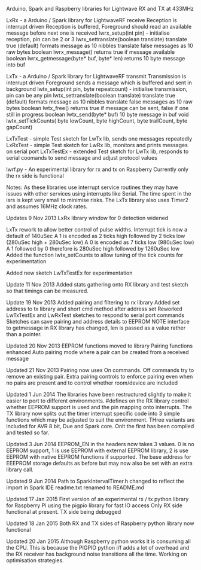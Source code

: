 Arduino, Spark and Raspberry libraries for Lightwave RX and TX at 433MHz

LxRx - a Arduino / Spark library for LightwaveRF receive
 Reception is interrupt driven
 Reception is buffered, Foreground should read an available messsge before next one is received
 lwrx_setup(int pin) - initialise reception, pin can be 2 or 3
 lwrx_settranslate(boolean translate) translate true (default) formats message as 10 nibbles
                                      translate false messages as 10 raw bytes
 boolean lwrx_message() returns true if message available
 boolean lwrx_getmessage(byte* buf, byte* len) returns 10 byte message into buf

LxTx - a Arduino / Spark library for LightwaveRF transmit
 Transmission is interrupt driven
 Foreground sends a message which is buffered and sent in background
 lwtx_setup(int pin, byte repeatcount) - initialise transmission, pin can be any pin
 lwtx_settranslate(boolean translate) translate true (default) formats message as 10 nibbles
                                      translate false messages as 10 raw bytes
 boolean lwtx_free() returns true if message can be sent, false if one still in progress
 boolean lwtx_send(byte* buf) 10 byte message in buf
 void lwtx_setTickCounts( byte lowCount, byte highCount, byte trailCount, byte gapCount)
 
 LxTxTest - simple Test sketch for LwTx lib, sends one messages repeatedly
 LxRxTest - simple Test sketch for LwRx lib, monitors and prints messages on serial port
 LxTxTestEx - extended Test sketch for LwTx lib, responds to serial coomands to send message and adjust protocol values
 
lwrf.py - An experimental library for rx and tx on Raspberry
 Currently only the rx side is functional

Notes: As these libraries use interrupt service routines they may have issues with other
services using interrupts like Serial. The time spent in the isrs is kept very small to minimise
risks. The LxTx library also uses Timer2 and assumes 16MHz clock rates.

Updates 9 Nov 2013
LxRx library window for 0 detection widened

LxTx rework to allow better control of pulse widths. Interrupt tick is now a default of 140uSec
A 1 is encoded as 2 ticks high followed by 2 ticks low (280uSec high + 280uSec low)
A 0 is encoded as 7 ticks low (980uSec low)
A 1 followed by 0 therefore is 280uSec high followed by 1260uSec low
Added the function lwtx_setCounts to allow tuning of the tick counts for experimentation

Added new sketch LwTxTestEx for experimentation

Update 11 Nov 2013
Added stats gathering onto RX library and test sketch so that timings can be measured.

Update 19 Nov 2013
Added pairing and filtering to rx library
Added set address to tx library and short cmd method after address set
Reworked LwTxTestEx and LwRxTest sketches to respond to serial port commands
Sketches can save pairing and address details to EEPROM
NOTE interface to getmessage in RX library has changed, len is passed as a value rather than a pointer.

Updated 20 Nov 2013
EEPROM functions moved to library
Pairing functions enhanced
Auto pairing mode where a pair can be created from a received message

Updated 21 Nov 2013
Pairing now uses On commands. Off commands try to remove an existing pair.
Extra pairing controls to enforce pairing even when no pairs are present and to control whether room/device are included

Updated 1 Jun 2014
The libraries have been restructured slightly to make it easier to port to different environments. #defines on the RX library control whether EEPROM support is used and the pin mapping onto interrupts. The TX library now splits out the timer interrupt specific code into 3 simple functions which may be adjusted to suit the environment. THree variants are included for AVR 8 bit, Due and Spark core. Onlt the first has been compiled and tested so far.

Updated 3 Jun 2014
EEPROM_EN in the headers now takes 3 values. 0 is no EEPROM support, 1 is use EEPROM with external EEPROM library, 2 is use EEPROM with native EEPROM functions if supported. The base address for EEEPROM storage defaults as before but may now also be set with an extra library call.

Updated 9 Jun 2014
Path to SparkIntervalTimer.h changed to reflect the import in Spark IDE
readme.txt renamed to README.md

Updated 17 Jan 2015
First version of an experimental rx / tx python library for Raspberry Pi
using the pigpio library for fast IO access
Only RX side functional at present. TX side being debugged

Updated 18 Jan 2015
Both RX and TX sides of Raspberry python library now functional

Updated 20 Jan 2015
Although Raspberry python works it is consuming all the CPU. This is because
the PIGPIO python i/f adds a lot of overhead and the RX receiver has background
noise transitions all the time. Working on optimisation strategies.